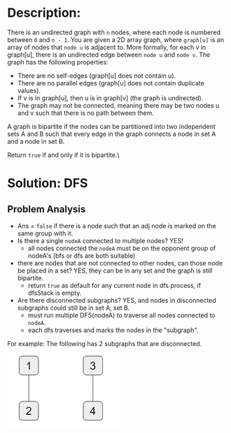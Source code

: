 # Description:
There is an undirected graph with `n` nodes, where each node is numbered between `0` and `n - 1`. You are given a 2D array graph, where `graph[u]` is an array of nodes that `node u` is adjacent to. More formally, for each v in graph[u], there is an undirected edge between `node u` and `node v`. The graph has the following properties:

* There are no self-edges (graph[u] does not contain u).
* There are no parallel edges (graph[u] does not contain duplicate values).
* If v is in graph[u], then u is in graph[v] (the graph is undirected).
* The graph may not be connected, meaning there may be two nodes u and v such that there is no path between them.

A graph is bipartite if the nodes can be partitioned into two independent sets A and B such that every edge in the graph connects a node in set A and a node in set B.

Return `true` if and only if it is bipartite.\

# Solution: DFS
## Problem Analysis
* Ans = `false` if there is a node such that an adj node is marked on the same group with it. 
* Is there a single `nodeA` connected to multiple nodes? YES! 
    * all nodes connected the `nodeA` must be on the opponent group of nodeA's (bfs or dfs are both suitable)
* there are nodes that are not connected to other nodes, can those node be placed in a set? YES, they can be in any set and the graph is still bipartite.
    * return `true` as default for any current node in dfs process, if dfsStack is empty. 
* Are there disconnected subgraphs? YES, and nodes in disconnected subgraphs could still be in set A, set B.
    * must run multiple DFS(nodeA) to traverse all nodes connected to `nodeA`.
    * each dfs traverses and marks the nodes in the "subgraph".

For example: The following has 2 subgraphs that are disconnected. ![image info](./1.png) 

